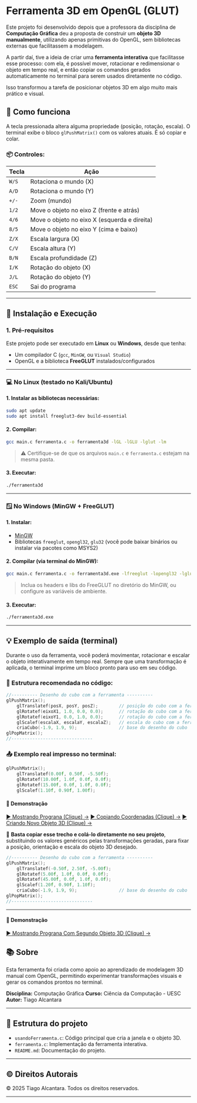 # Ferramenta 3D em OpenGL (GLUT)
Este projeto foi desenvolvido depois que a professora da disciplina de **Computação Gráfica** deu a proposta de construir um **objeto 3D manualmente**, utilizando apenas primitivas do OpenGL, sem bibliotecas externas que facilitassem a modelagem.

A partir daí, tive a ideia de criar uma **ferramenta interativa** que facilitasse esse processo: com ela, é possível mover, rotacionar e redimensionar o objeto em tempo real, e então copiar os comandos gerados automaticamente no terminal para serem usados diretamente no código.

Isso transformou a tarefa de posicionar objetos 3D em algo muito mais prático e visual.


## 🧱 Como funciona

A tecla pressionada altera alguma propriedade (posição, rotação, escala). O terminal exibe o bloco `glPushMatrix()` com os valores atuais. É só copiar e colar.

### 📦 Controles:

| Tecla | Ação                             |
|-------|----------------------------------|
| `W/S` | Rotaciona o mundo (X)           |
| `A/D` | Rotaciona o mundo (Y)           |
| `+/-` | Zoom (mundo)                    |
| `1/2` | Move o objeto no eixo Z (frente e atrás)        |
| `4/6` | Move o objeto no eixo X (esquerda e direita)       |
| `8/5` | Move o objeto no eixo Y (cima e baixo)        |
| `Z/X` | Escala largura (X)              |
| `C/V` | Escala altura (Y)               |
| `B/N` | Escala profundidade (Z)         |
| `I/K` | Rotação do objeto (X)           |
| `J/L` | Rotação do objeto (Y)           |
| `ESC`| Sai do programa                  |

---

## 🔧 Instalação e Execução

### 1. Pré-requisitos

Este projeto pode ser executado em **Linux** ou **Windows**, desde que tenha:

* Um compilador C (`gcc`, `MinGW`, ou `Visual Studio`)
* OpenGL e a biblioteca **FreeGLUT** instalados/configurados

---

### 💻 No Linux (testado no Kali/Ubuntu)

#### 1. Instalar as bibliotecas necessárias:

```bash
sudo apt update
sudo apt install freeglut3-dev build-essential
```

#### 2. Compilar:

```bash
gcc main.c ferramenta.c -o ferramenta3d -lGL -lGLU -lglut -lm
```

> ⚠️ Certifique-se de que os arquivos `main.c` e `ferramenta.c` estejam na mesma pasta.

#### 3. Executar:

```bash
./ferramenta3d
```

---

### 🪟 No Windows (MinGW + FreeGLUT)

#### 1. Instalar:

* [MinGW](https://www.mingw-w64.org/)
* Bibliotecas `freeglut`, `opengl32`, `glu32` (você pode baixar binários ou instalar via pacotes como MSYS2)

#### 2. Compilar (via terminal do MinGW):

```bash
gcc main.c ferramenta.c -o ferramenta3d.exe -lfreeglut -lopengl32 -lglu32 -lm
```

> Inclua os headers e libs do FreeGLUT no diretório do MinGW, ou configure as variáveis de ambiente.

#### 3. Executar:

```bash
./ferramenta3d.exe
```
---

## 💡 Exemplo de saída (terminal)

Durante o uso da ferramenta, você poderá movimentar, rotacionar e escalar o objeto interativamente em tempo real.
Sempre que uma transformação é aplicada, o terminal imprime um bloco pronto para uso em seu código.

### 🧱 Estrutura recomendada no código:

```c
//---------- Desenho do cubo com a ferramenta ----------
glPushMatrix();
    glTranslatef(posX, posY, posZ);        // posição do cubo com a ferramenta
    glRotatef(eixoX1, 1.0, 0.0, 0.0);      // rotação do cubo com a ferramenta (eixo X)
    glRotatef(eixoY1, 0.0, 1.0, 0.0);      // rotação do cubo com a ferramenta (eixo Y)
    glScalef(escalaX, escalaY, escalaZ);   // escala do cubo com a ferramenta
    criaCubo(-1.9, 1.9, 9);                // base do desenho do cubo
glPopMatrix();
//-------------------------------
```

### 📤 Exemplo real impresso no terminal:

```c
glPushMatrix();
    glTranslatef(0.00f, 0.50f, -5.50f);
    glRotatef(10.00f, 1.0f, 0.0f, 0.0f);
    glRotatef(15.00f, 0.0f, 1.0f, 0.0f);
    glScalef(1.10f, 0.90f, 1.00f);
```
#### 🎥 Demonstração

[▶️ Mostrando Prograna (Clique) ->](./videos/video_demo1.webm)
[▶️ Copiando Coordenadas (Clique) ->](./videos/video_demo2.webm)
[▶️ Criando Novo Objeto 3D (Clique) ->](./videos/video_demo3.webm)

📌 **Basta copiar esse trecho e colá-lo diretamente no seu projeto**, substituindo os valores genéricos pelas transformações geradas, para fixar a posição, orientação e escala do objeto 3D desejado.

```c
//---------- Desenho do cubo com a ferramenta ----------
glPushMatrix();
    glTranslatef(-0.50f, 2.50f, -5.00f);
    glRotatef(5.00f, 1.0f, 0.0f, 0.0f);
    glRotatef(45.00f, 0.0f, 1.0f, 0.0f);
    glScalef(1.20f, 0.90f, 1.10f);
    criaCubo(-1.9, 1.9, 9);                // base do desenho do cubo
glPopMatrix();
//-------------------------------
```
---

#### 🎥 Demonstração

[▶️ Mostrando Prograna Com Segundo Objeto 3D (Clique) ->](./videos/video_demo4.webm)

## 📚 Sobre

Esta ferramenta foi criada como apoio ao aprendizado de modelagem 3D manual com OpenGL, permitindo experimentar transformações visuais e gerar os comandos prontos no terminal.

**Disciplina:** Computação Gráfica
**Curso:** Ciência da Computação - UESC
**Autor:** Tiago Alcantara

---

## 📁 Estrutura do projeto

- `usandoFerramenta.c`: Código principal que cria a janela e o objeto 3D.
- `ferramenta.c`: Implementação da ferramenta interativa.
- `README.md`: Documentação do projeto.

---

## © Direitos Autorais

© 2025 Tiago Alcantara. Todos os direitos reservados.

---
